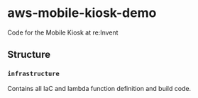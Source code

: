 # aws-mobile-kiosk-demo
Code for the Mobile Kiosk at re:Invent

## Structure

### `infrastructure`
Contains all IaC and lambda function definition and build code.
